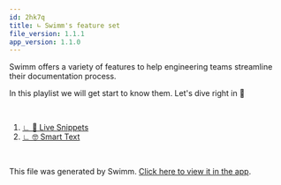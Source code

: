 ```yaml
---
id: 2hk7q
title: ∟ Swimm's feature set
file_version: 1.1.1
app_version: 1.1.0
---
```


<!-- Intro - Do not remove this comment -->
Swimm offers a variety of features to help engineering teams streamline their documentation process.

In this playlist we will get start to know them. Let's dive right in 🌊

<br/>

<!-- Steps - Do not remove this comment -->
1. [∟ 👀 Live Snippets](live-snippets.mio0y.sw.md)
2. [∟ 🤓 Smart Text](smart-text.fpz6g.sw.md)


<br/>

This file was generated by Swimm. [Click here to view it in the app](https://swimm-web-app.web.app/repos/Z2l0aHViJTNBJTNBdG9kbyUzQSUzQVlvc3NpU2FhZGk=/playlists/2hk7q).
